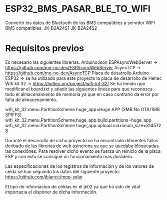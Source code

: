 # ESP32_BMS_PASAR_BLE_TO_WIFI
Convertir los datos de Bluetooth de las BMS compatibles a servidor WIFI
BMS compatibles:
JK-B2A24S1
JK-B2A24S2

# Requisitos previos
Es necesario las siguientes librerias.
ArduinoJson
ESPAsyncWebServer ->  https://github.com/me-no-dev/ESPAsyncWebServer
AsyncTCP -> https://github.com/me-no-dev/AsyncTCP
Placa de desarrollo Arduino ESP32 -> se ha utilizado para este proyecto la placa de desarrollo de Heltec Wifi kit 32 -> https://heltec.org/project/wifi-kit-32/
Se ha tenido que modificar el board.txt y añadir las siguientes lineas para que reconozca todo el almacenamiento de memoria ya que en caso contrario da error por falta de almacenamiento.

wifi_kit_32.menu.PartitionScheme.huge_app=Huge APP (3MB No OTA/1MB SPIFFS)
wifi_kit_32.menu.PartitionScheme.huge_app.build.partitions=huge_app
wifi_kit_32.menu.PartitionScheme.huge_app.upload.maximum_size=3145728

Durante el desarrollo de cicho proyecto se ha encontrado diferentes fallos deribado de las librerias de web asincrona ya que se quedaba bloqueadas las conexiónes.
Para resolver dicho evento se fuerza un reinicio de la placa ESP y con esto se consigue un funcionamiento mas duradero.

Las especificaciones de los registros de información y de los valores de celda se han seguindo los datos del siguiente proyecto:
https://github.com/jblance/mpp-solar

El tipo de informacion de celdas es el jk02 ya que ha sido de vital importacia el disponer de dicha información.



